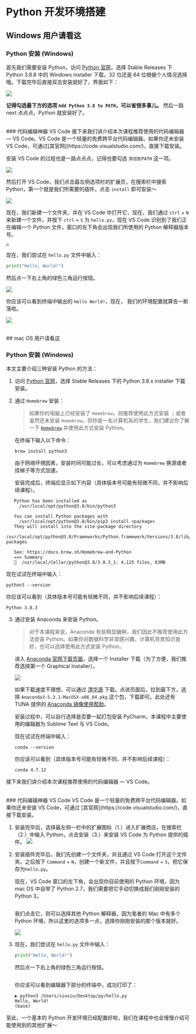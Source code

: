 # Python 开发环境搭建

## Windows 用户请看这

### Python 安装 (Windows)

首先我们需要安装 Python，访问 [Python 官网](https://www.python.org/downloads/windows/)，选择 Stable Releases 下 Python 3.8.8 中的 Windows installer 下载，32 位还是 64 位根据个人情况选择哦。下载完毕后直接双击安装就好了，界面如下：

![](images/setup-win-pyinstaller.png)

**记得勾选最下方的选项 `Add Python 3.8 to PATH`，可以省很多事儿。** 然后一路 next 点点点，Python 就安装好了。

<br>
### 代码编辑神器 VS Code
接下来我们讲介绍本次课程推荐使用的代码编辑器 — VS Code。VS Code 是一个轻量的免费跨平台代码编辑器。如果你还未安装 VS Code，可通过[其官网](https://code.visualstudio.com/)，直接下载安装。

安装 VS Code 的过程也是一路点点点，记得也要勾选 `添加到PATH` 这一项。

![](images/setup-win-codeinstaller.png)

然后打开 VS Code，我们点击最左侧选项栏的扩展页，在搜索栏中搜索 Python，第一个就是我们所需要的插件，点击 `install` 即可安装～

![](images/setup-win-extension.png)

现在，我们新建一个文件夹，并在 VS Code 中打开它，现在，我们通过 `ctrl` + `N` 来新建一个文件，并按下 `ctrl` + `S` 为 `hello.py`，现在 VS Code 识别到了我们正在编辑一个 Python 文件，窗口的左下角会出现我们所使用的 Python 解释器版本号。

<img src="../images/setup-win-interpreter.png" style="zoom:50%;" />

现在，我们尝试在 `hello.py` 文件中输入：

```python
print("Hello, World!")
```

然后点一下右上角的绿色三角运行按钮。

![](images/setup-win-code.png)

你应该可以看到终端中输出的 `Hello World!`，现在， 我们的环境配置就算告一断落啦。

![](images/setup-win-output.png)


<br>
## mac OS 用户请看这

### Python 安装 (Windows)
本文主要介绍三种安装 Python 的方法：

1. 访问 [Python 官网](https://www.python.org/downloads/mac-osx/)，选择 Stable Releases 下的 Python 3.8.x installer 下载安装。

2. 通过 `Homebrew` 安装：

   > 如果你的电脑上已经安装了 `Homebrew`，则推荐使用此方式安装 ；或者虽然还未安装 `Homebrew`，但你是一名计算机系的学生，我们建议你了解一下 [`Homebrew`](https://brew.sh/) 并使用此方式安装 Python。

   在终端下输入以下命令：

   ```
   brew install python3
   ```

   由于网络环境因素，安装时间可能过长，可以考虑通过为 `Homebrew` 换源或者挂梯子等方式加速。  

   安装完成后，终端应显示如下内容（具体版本号可能有轻微不同，并不影响后续课程）。  

```
   Python has been installed as
     /usr/local/opt/python@3.8/bin/python3
   
   You can install Python packages with
     /usr/local/opt/python@3.8/bin/pip3 install <package>
   They will install into the site-package directory
     /usr/local/opt/python@3.8/Frameworks/Python.framework/Versions/3.8/lib/python3.8/site-packages
   
   See: https://docs.brew.sh/Homebrew-and-Python
   ==> Summary
   🍺  /usr/local/Cellar/python@3.8/3.8.3_1: 4,125 files, 63MB
```

   现在试试在终端中输入：

   ```
   python3 --version
   ```

   你应该可以看到（具体版本号可能有轻微不同，并不影响后续课程）：

   ```
   Python 3.8.3
   ```

3. 通过安装 Anaconda 来安装 Python。

   > 对于本课程来说，Anaconda 有些稍显臃肿，我们因此不推荐使用此方法安装 Python。如果你对数据科学非常感兴趣，计算机背景知识良好，也可以选择使用此方式安装 Python。

   进入 [Anaconda 官网下载页面](https://www.anaconda.com/products/individual#macos)，选择一个 Installer 下载（为了方便，我们推荐选择第一个 Graphical Installer）。

   ![](images/setup-macOS-anaconda.png)

   如果下载速度不理想，可以通过 [清华源](https://mirrors.tuna.tsinghua.edu.cn/anaconda/archive/) 下载。点进页面后，拉到最下方，选择 `Anaconda3-5.3.1-MacOSX-x86_64.pkg` 这个包，下载即可。此处还有 TUNA 提供的 [Anaconda 镜像使用帮助](https://mirrors.tuna.tsinghua.edu.cn/help/anaconda/)。

   安装过程中，可以自行选择是否要一起打包安装 PyCharm，本课程中主要使用的编辑器为 Sublime Text 与 VS Code。

   现在试试在终端中输入：

   ```
   conda --version
   ```

   你应该可以看到（具体版本号可能有轻微不同，并不影响后续课程）：

   ```
   conda 4.7.12
   ```

接下来我们讲介绍本次课程推荐使用的代码编辑器 — VS Code。

<br>
### 代码编辑神器 VS Code
VS Code 是一个轻量的免费跨平台代码编辑器。如果你还未安装 VS Code，可通过 [其官网](https://code.visualstudio.com/)，直接下载安装。  

1. 安装完毕后，选择最左侧一栏中的扩展图标（1.）进入扩展商店，在搜索栏（2.）中输入 Python，点击安装（3.）来安装 VS Code 为 Python 提供的插件。
![](images/setup-macOS-extension.png)

2. 安装插件完毕后，我们先创建一个文件夹，并且通过 VS Code 打开这个文件夹。之后按下 `Command` + `N`，创建一个新文件，并且按下`Command` + `S`，把它保存为`hello.py`。

   现在，VS Code 窗口的左下角，会出现你目前使用的 Python 环境，因为 mac OS 中自带了 Python 2.7，我们需要把它手动切换成我们刚刚安装的 Python 3。

   <img src="../images/setup-macOS-interpreter.png" alt="" style="zoom:50%;" />

   我们点击它，则可以选择其他 Python 解释器，因为笔者的 Mac 中有多个 Python 环境，所以这里的选项多一点，选择你刚刚安装的那个版本就好。

   ![](images/setup-macOS-interpreter2.png)

3. 现在，我们尝试在 `hello.py` 文件中输入：

   ```python
   print("Hello, World!")
   ```

   然后点一下右上角的绿色三角运行按钮。

   <img src="../images/setup-macOS-pycode.png" alt="" style="zoom:50%;" />

   你应该可以看到编辑器下部分的终端中，成功打印了：

   ```
   ▶ python3 /Users/xiuxiu/Desktop/py/hello.py
   Hello, World!
   (base) 
   ```

至此，一个基本的 Python 开发环境已经配置好啦，我们在课程中也会慢慢介绍可能使用到的其他扩展～

